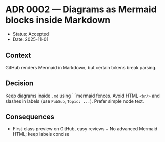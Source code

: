 # ADR 0002 — Diagrams as Mermaid blocks inside Markdown

- Status: Accepted
- Date: 2025-11-01

## Context
GitHub renders Mermaid in Markdown, but certain tokens break parsing.

## Decision
Keep diagrams inside `.md` using ```mermaid fences. Avoid HTML `<br/>` and slashes in labels (use `PubSub`, `Topic: ...`). Prefer simple node text.

## Consequences
+ First-class preview on GitHub, easy reviews
− No advanced Mermaid HTML; keep labels concise
